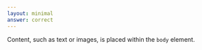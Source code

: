 ```yaml
---
layout: minimal
answer: correct 
---
```


Content, such as text or images, is placed within the `body` element.
